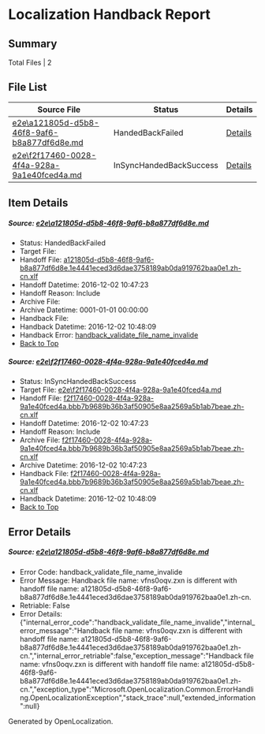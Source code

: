 # <a name='report-top'></a> Localization Handback Report

## Summary
 Total Files | 2

## File List
 Source File | Status | Details 
 ----------- | ------ | ------- 
 [e2e\a121805d-d5b8-46f8-9af6-b8a877df6d8e.md](https://github.com/OpenLocalizationTestOrg/ol-test0/blob/af52b0e987c88a5c79a31719b792120b198eeb88/e2e/a121805d-d5b8-46f8-9af6-b8a877df6d8e.md) | HandedBackFailed | [Details](#735e7965bf8f00b4abb4c4863da2a8d41756faa95)
 [e2e\f2f17460-0028-4f4a-928a-9a1e40fced4a.md](https://github.com/OpenLocalizationTestOrg/ol-test0/blob/cdbfdaf3b0b1f32b8e21e87990fb232f857915b3/e2e/f2f17460-0028-4f4a-928a-9a1e40fced4a.md) | InSyncHandedBackSuccess | [Details](#c13aa0d8764573d2835d6e4b1331e5a7a052208d7)

## Item Details
##### <a name='735e7965bf8f00b4abb4c4863da2a8d41756faa95'></a> Source: [e2e\a121805d-d5b8-46f8-9af6-b8a877df6d8e.md](https://github.com/OpenLocalizationTestOrg/ol-test0/blob/af52b0e987c88a5c79a31719b792120b198eeb88/e2e/a121805d-d5b8-46f8-9af6-b8a877df6d8e.md)
* Status: HandedBackFailed
* Target File: 
* Handoff File: [a121805d-d5b8-46f8-9af6-b8a877df6d8e.1e4441eced3d6dae3758189ab0da919762baa0e1.zh-cn.xlf](https://github.com/OpenLocalizationTestOrg/ol-test0-handoff/blob/6b3abc437d5383b0717020770d364ad300bc4999/ol-handoff/OpenLocalizationTestOrg/ol-test0-zhcn/shujia/ht/a121805d-d5b8-46f8-9af6-b8a877df6d8e.1e4441eced3d6dae3758189ab0da919762baa0e1.zh-cn.xlf)
* Handoff Datetime: 2016-12-02 10:47:23
* Handoff Reason: Include
* Archive File: 
* Archive Datetime: 0001-01-01 00:00:00
* Handback File: 
* Handback Datetime: 2016-12-02 10:48:09
* Handback Error: [handback_validate_file_name_invalide](#735e7965bf8f00b4abb4c4863da2a8d41756faa95handback_validate_file_name_invalide)
* [Back to Top](#report-top)

##### <a name='c13aa0d8764573d2835d6e4b1331e5a7a052208d7'></a> Source: [e2e\f2f17460-0028-4f4a-928a-9a1e40fced4a.md](https://github.com/OpenLocalizationTestOrg/ol-test0/blob/cdbfdaf3b0b1f32b8e21e87990fb232f857915b3/e2e/f2f17460-0028-4f4a-928a-9a1e40fced4a.md)
* Status: InSyncHandedBackSuccess
* Target File: [e2e\f2f17460-0028-4f4a-928a-9a1e40fced4a.md](https://github.com/OpenLocalizationTestOrg/ol-test0-zhcn/blob/32813a65ae27a1836919987f212664409b52532e/e2e/f2f17460-0028-4f4a-928a-9a1e40fced4a.md)
* Handoff File: [f2f17460-0028-4f4a-928a-9a1e40fced4a.bbb7b9689b36b3af50905e8aa2569a5b1ab7beae.zh-cn.xlf](https://github.com/OpenLocalizationTestOrg/ol-test0-handoff/blob/6b3abc437d5383b0717020770d364ad300bc4999/ol-handoff/OpenLocalizationTestOrg/ol-test0-zhcn/shujia/ht/f2f17460-0028-4f4a-928a-9a1e40fced4a.bbb7b9689b36b3af50905e8aa2569a5b1ab7beae.zh-cn.xlf)
* Handoff Datetime: 2016-12-02 10:47:23
* Handoff Reason: Include
* Archive File: [f2f17460-0028-4f4a-928a-9a1e40fced4a.bbb7b9689b36b3af50905e8aa2569a5b1ab7beae.zh-cn.xlf](https://github.com/OpenLocalizationTestOrg/ol-test0-handoff/blob/f45e3d5bfc0968ca3eaf4a44e4be8aef05b14cc0/ol-archive/OpenLocalizationTestOrg/ol-test0-zhcn/shujia/ht/f2f17460-0028-4f4a-928a-9a1e40fced4a.bbb7b9689b36b3af50905e8aa2569a5b1ab7beae.zh-cn.xlf)
* Archive Datetime: 2016-12-02 10:47:23
* Handback File: [f2f17460-0028-4f4a-928a-9a1e40fced4a.bbb7b9689b36b3af50905e8aa2569a5b1ab7beae.zh-cn.xlf](https://github.com/OpenLocalizationTestOrg/ol-test0-handback/blob/a72f6ea91ecbe433cc5d90d90208269a04e4a128/ol-handback/OpenLocalizationTestOrg/ol-test0-zhcn/shujia/ht/f2f17460-0028-4f4a-928a-9a1e40fced4a.bbb7b9689b36b3af50905e8aa2569a5b1ab7beae.zh-cn.xlf)
* Handback Datetime: 2016-12-02 10:48:09
* [Back to Top](#report-top)


## Error Details
##### <a name='735e7965bf8f00b4abb4c4863da2a8d41756faa95handback_validate_file_name_invalide'></a> Source: [e2e\a121805d-d5b8-46f8-9af6-b8a877df6d8e.md](#735e7965bf8f00b4abb4c4863da2a8d41756faa95)
* Error Code: handback_validate_file_name_invalide
* Error Message: Handback file name: vfns0oqv.zxn is different with handoff file name: a121805d-d5b8-46f8-9af6-b8a877df6d8e.1e4441eced3d6dae3758189ab0da919762baa0e1.zh-cn.
* Retriable: False
* Error Details: {"internal_error_code":"handback_validate_file_name_invalide","internal_error_message":"Handback file name: vfns0oqv.zxn is different with handoff file name: a121805d-d5b8-46f8-9af6-b8a877df6d8e.1e4441eced3d6dae3758189ab0da919762baa0e1.zh-cn.","internal_error_retriable":false,"exception_message":"Handback file name: vfns0oqv.zxn is different with handoff file name: a121805d-d5b8-46f8-9af6-b8a877df6d8e.1e4441eced3d6dae3758189ab0da919762baa0e1.zh-cn.","exception_type":"Microsoft.OpenLocalization.Common.ErrorHandling.OpenLocalizationException","stack_trace":null,"extended_information":null}


Generated by OpenLocalization.
